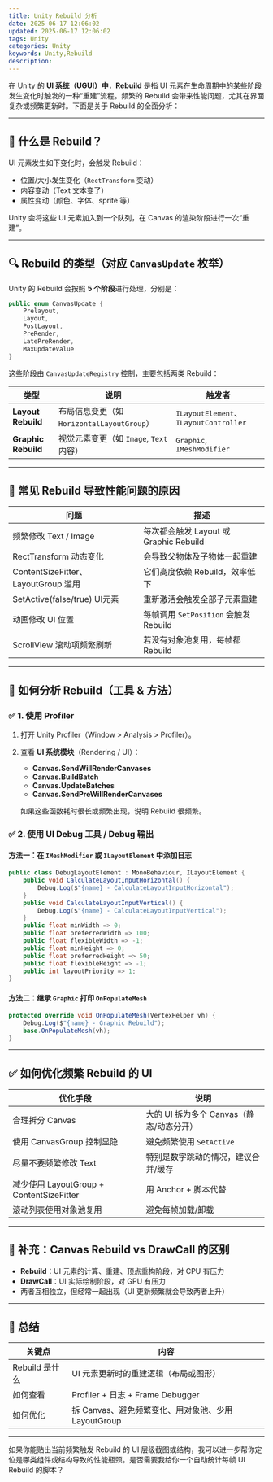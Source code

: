 ```yaml
---
title: Unity Rebuild 分析
date: 2025-06-17 12:06:02
updated: 2025-06-17 12:06:02
tags: Unity
categories: Unity
keywords: Unity,Rebuild
description:
---
```


在 Unity 的 **UI 系统（UGUI）中**，**Rebuild** 是指 UI 元素在生命周期中的某些阶段发生变化时触发的一种“重建”流程。频繁的 Rebuild 会带来性能问题，尤其在界面复杂或频繁更新时。下面是关于 Rebuild 的全面分析：

---

## 🧩 什么是 Rebuild？

UI 元素发生如下变化时，会触发 Rebuild：

* 位置/大小发生变化（`RectTransform` 变动）
* 内容变动（Text 文本变了）
* 属性变动（颜色、字体、sprite 等）

Unity 会将这些 UI 元素加入到一个队列，在 Canvas 的渲染阶段进行一次“重建”。

---

## 🔍 Rebuild 的类型（对应 `CanvasUpdate` 枚举）

Unity 的 Rebuild 会按照 **5 个阶段**进行处理，分别是：

```csharp
public enum CanvasUpdate {
    Prelayout,
    Layout,
    PostLayout,
    PreRender,
    LatePreRender,
    MaxUpdateValue
}
```

这些阶段由 `CanvasUpdateRegistry` 控制，主要包括两类 Rebuild：

| 类型                  | 说明                               | 触发者                                  |
| ------------------- | -------------------------------- | ------------------------------------ |
| **Layout Rebuild**  | 布局信息变更（如`HorizontalLayoutGroup`） | `ILayoutElement`、`ILayoutController` |
| **Graphic Rebuild** | 视觉元素变更（如 `Image`, `Text` 内容）     | `Graphic`, `IMeshModifier`           |

---

## 🚨 常见 Rebuild 导致性能问题的原因

| 问题                               | 描述                              |
| -------------------------------- | ------------------------------- |
| 频繁修改 Text / Image                | 每次都会触发 Layout 或 Graphic Rebuild |
| RectTransform 动态变化               | 会导致父物体及子物体一起重建                  |
| ContentSizeFitter、LayoutGroup 滥用 | 它们高度依赖 Rebuild，效率低下             |
| SetActive(false/true) UI元素       | 重新激活会触发全部子元素重建                  |
| 动画修改 UI 位置                       | 每帧调用 `SetPosition` 会触发 Rebuild  |
| ScrollView 滚动项频繁刷新               | 若没有对象池复用，每帧都 Rebuild            |

---

## 🔧 如何分析 Rebuild（工具 & 方法）

### ✅ 1. 使用 **Profiler**

1. 打开 Unity Profiler（Window > Analysis > Profiler）。
2. 查看 **UI 系统模块**（Rendering / UI）：

   * **Canvas.SendWillRenderCanvases**
   * **Canvas.BuildBatch**
   * **Canvas.UpdateBatches**
   * **Canvas.SendPreWillRenderCanvases**

   如果这些函数耗时很长或频繁出现，说明 Rebuild 很频繁。

### ✅ 2. 使用 **UI Debug 工具 / Debug 输出**

#### 方法一：在 `IMeshModifier` 或 `ILayoutElement` 中添加日志

```csharp
public class DebugLayoutElement : MonoBehaviour, ILayoutElement {
    public void CalculateLayoutInputHorizontal() {
        Debug.Log($"{name} - CalculateLayoutInputHorizontal");
    }
    public void CalculateLayoutInputVertical() {
        Debug.Log($"{name} - CalculateLayoutInputVertical");
    }
    public float minWidth => 0;
    public float preferredWidth => 100;
    public float flexibleWidth => -1;
    public float minHeight => 0;
    public float preferredHeight => 50;
    public float flexibleHeight => -1;
    public int layoutPriority => 1;
}
```

#### 方法二：继承 `Graphic` 打印 `OnPopulateMesh`

```csharp
protected override void OnPopulateMesh(VertexHelper vh) {
    Debug.Log($"{name} - Graphic Rebuild");
    base.OnPopulateMesh(vh);
}
```

---

## ✅ 如何优化频繁 Rebuild 的 UI

| 优化手段                                 | 说明                         |
| ------------------------------------ | -------------------------- |
| 合理拆分 Canvas                          | 大的 UI 拆为多个 Canvas（静态/动态分开） |
| 使用 CanvasGroup 控制显隐                  | 避免频繁使用 `SetActive`         |
| 尽量不要频繁修改 Text                        | 特别是数字跳动的情况，建议合并/缓存         |
| 减少使用 LayoutGroup + ContentSizeFitter | 用 Anchor + 脚本代替            |
| 滚动列表使用对象池复用                          | 避免每帧加载/卸载                  |

---

## 🎯 补充：Canvas Rebuild vs DrawCall 的区别

* **Rebuild**：UI 元素的计算、重建、顶点重构阶段，对 CPU 有压力
* **DrawCall**：UI 实际绘制阶段，对 GPU 有压力
* 两者互相独立，但经常一起出现（UI 更新频繁就会导致两者上升）

---

## 🧠 总结

| 关键点         | 内容                                  |
| ----------- | ----------------------------------- |
| Rebuild 是什么 | UI 元素更新时的重建逻辑（布局或图形）                |
| 如何查看        | Profiler + 日志 + Frame Debugger      |
| 如何优化        | 拆 Canvas、避免频繁变化、用对象池、少用 LayoutGroup |

---

如果你能贴出当前频繁触发 Rebuild 的 UI 层级截图或结构，我可以进一步帮你定位是哪类组件或结构导致的性能瓶颈。是否需要我给你一个自动统计每帧 UI Rebuild 的脚本？
